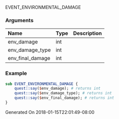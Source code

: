EVENT_ENVIRONMENTAL_DAMAGE
### Arguments
**Name**|**Type**|**Description**
:-----|:-----|:-----
env_damage|int|
env_damage_type|int|
env_final_damage|int|
### Example
```perl
sub EVENT_ENVIRONMENTAL_DAMAGE {
	quest::say($env_damage); # returns int
	quest::say($env_damage_type); # returns int
	quest::say($env_final_damage); # returns int
}
```

Generated On 2018-01-15T22:01:49-08:00